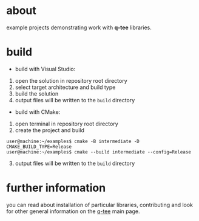 # about
example projects demonstrating work with **q-tee** libraries.

# build
- build with Visual Studio:
1. open the solution in repository root directory
2. select target architecture and build type
3. build the solution
4. output files will be written to the `build` directory
- build with CMake:
1. open terminal in repository root directory
2. create the project and build
```console
user@machine:~/examples$ cmake -B intermediate -D CMAKE_BUILD_TYPE=Release
user@machine:~/examples$ cmake --build intermediate --config=Release
```
3. output files will be written to the `build` directory

# further information
you can read about installation of particular libraries, contributing and look for other general information on the [q-tee](https://github.com/q-tee/) main page.
